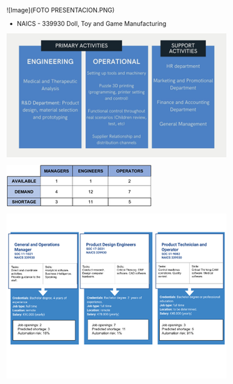 
![Image](FOTO PRESENTACION.PNG)

* NAICS - 339930 Doll, Toy and Game Manufacturing

![Image](Activities.jpg)



![Image](4.png)

![Image](Imagejob.png)
